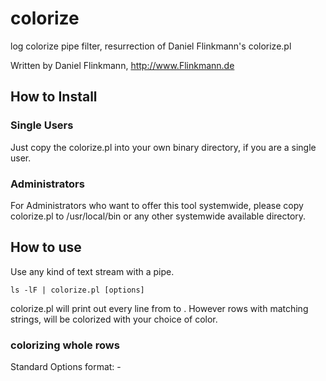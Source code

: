 colorize
========

log colorize pipe filter, resurrection of Daniel Flinkmann's colorize.pl

Written by Daniel Flinkmann, http://www.Flinkmann.de

## How to Install

### Single Users
Just copy the colorize.pl into your own binary directory, if you are a single
user.

### Administrators
For Administrators who want to offer this tool systemwide, please copy
colorize.pl to /usr/local/bin or any other systemwide available directory.

## How to use

Use any kind of <stdin> text stream with a pipe.

```
ls -lF | colorize.pl [options]
```

colorize.pl will print out every line from <stdin> to <stdout>. However rows
with matching strings, will be colorized with your choice of color.

### colorizing whole rows

Standard Options format:  -<style><foreground><background>:<searchstring>
Quick colorisatoin Options format: -:<searchstring>

### colorizing single words
Standard Options format:  +<style><foreground><background>:<searchstring>
Quick colorisatoin Options format: +:<searchstring>

```
<style>            : n = normal, l = light, u = underscore, i = inverted, b = blinking
<foreground color> : 0 = black, 1 = red, 2 = green, 3 = yellow, 4 = blue, 5 = purple, 6 = cyan, 7 = white
<background color> : 0 = black, 1 = red, 2 = green, 3 = yellow, 4 = blue, 5 = purple, 6 = cyan, 7 = white, 8 = no background
<searchstring>     : string (or regular expression!)
```

## Examples

```
cat output-logfile.txt |colorize.pl -u17:error -n37:warning -b10:funny
 will colorize lines with the word:
    "error" underscored in red front color and white background
    "warning" in green front color and white background
    "funny" blinking in red front color with black background

cat output-logfile.txt |colorize.pl -:error -:warning -:funny
 will colorize lines with the word:
    "error" in the first preset color set
    "warning" in the second preset color set
    "funny" in the third preset color set

cat output-logfile.txt |colorize.pl +:warning
 will colorize just the word "warning" with the first preset color set. 

cat output-logfile.txt |colorize. pl +u18:error
 will colorize just the word "error" red with no background and underscore it.

cat output-logfile.txt |colorize.pl +:'\t' +:' '
 will colorize all TABs (Regular Expression '\t') and alle Spaces (' ') into
 different colors. (Great for space/tab sensitive configs like sendmail etc.)

cat output-logfile.txt |colorize.pl +:'\d' 
 will colorize all Digits.
```
